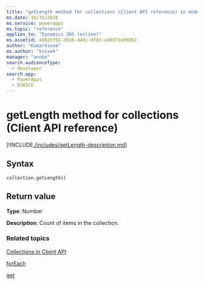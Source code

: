 ```yaml
---
title: "getLength method for collections (Client API reference) in model-driven apps| MicrosoftDocs"
ms.date: 10/31/2018
ms.service: powerapps
ms.topic: "reference"
applies_to: "Dynamics 365 (online)"
ms.assetid: 4d025f92-db16-440c-9f82-e40d71e09862
author: "KumarVivek"
ms.author: "kvivek"
manager: "annbe"
search.audienceType: 
  - developer
search.app: 
  - PowerApps
  - D365CE
---
```

# getLength method for collections (Client API reference)



[!INCLUDE[./includes/getLength-description.md](./includes/getLength-description.md)]

## Syntax

`collection.getLength()`

## Return value

**Type**: Number

**Description**: Count of items in the collection.

### Related topics
[Collections in Client API](../collections.md)

[forEach](forEach.md)

[get](get.md)